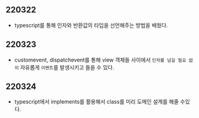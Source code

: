 ## 220322

- typescript를 통해 인자와 반환값의 타입을 선언해주는 방법을 배웠다.


## 220323

- customevent, dispatchevent를 통해 view 객체들 사이에서 `인자를 넘길 필요 없이` 자유롭게 `이벤트`를 발생시키고 들을 수 있다.


## 220324

- typescript에서 implements를 활용해서 class를 미리 도메인 설계를 해줄 수있다.
